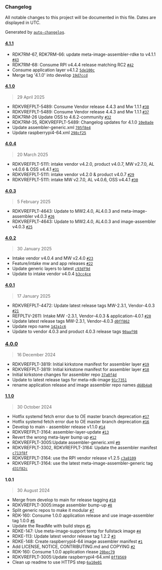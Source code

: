 ### Changelog

All notable changes to this project will be documented in this file. Dates are displayed in UTC.

Generated by [`auto-changelog`](https://github.com/CookPete/auto-changelog).

#### [4.1.1](https://github.com/rdkcentral/image-assembler-manifest-rdke/compare/4.1.0...4.1.1)

- RDK7RM-67, RDK7RM-66: update meta-image-assembler-rdke to v4.1.1 [`#43`](https://github.com/rdkcentral/image-assembler-manifest-rdke/pull/43)
- RDK7RM-68: Consume RPI v4.4.4 release matching RC2 [`#42`](https://github.com/rdkcentral/image-assembler-manifest-rdke/pull/42)
- Consume application layer v4.1.2 [`5de100c`](https://github.com/rdkcentral/image-assembler-manifest-rdke/commit/5de100c58485adf13d5e9fc8945dae9be2f1ee87)
- Merge tag '4.1.0' into develop [`19d7ccd`](https://github.com/rdkcentral/image-assembler-manifest-rdke/commit/19d7ccdfc48dd12dd14abfd6ad07cde9431d8d7b)

#### [4.1.0](https://github.com/rdkcentral/image-assembler-manifest-rdke/compare/4.0.4...4.1.0)

> 29 April 2025

- RDKVREFPLT-5489: Consume Vendor release 4.4.3 and Mw 1.1.1 [`#38`](https://github.com/rdkcentral/image-assembler-manifest-rdke/pull/38)
- RDKVREFPLT-5489: Consume Vendor release 4.4.3 and Mw 1.1.1 [`#37`](https://github.com/rdkcentral/image-assembler-manifest-rdke/pull/37)
- RDK7RM-26 Update OSS to 4.6.2-community [`#32`](https://github.com/rdkcentral/image-assembler-manifest-rdke/pull/32)
- RDK7RM-35, RDKVREFPLT-5489: Changelog updates for 4.1.0 [`10e0ade`](https://github.com/rdkcentral/image-assembler-manifest-rdke/commit/10e0ade4b1d60b3b70a6487de7576330bb308c6e)
- Update assembler-generic.xml [`705f8e4`](https://github.com/rdkcentral/image-assembler-manifest-rdke/commit/705f8e4fcaca945cf168225eee1a563d7508fb72)
- Update raspberrypi4-64.xml [`298cf25`](https://github.com/rdkcentral/image-assembler-manifest-rdke/commit/298cf2516190bb97deae0700331c73ffe8b02e37)

#### [4.0.4](https://github.com/rdkcentral/image-assembler-manifest-rdke/compare/4.0.3...4.0.4)

> 20 March 2025

- RDKVREFPLT-5111: intake vendor v4.2.0, product v4.0.7, MW v2.7.0, AL v4.0.6 & OSS v4.4.1 [`#31`](https://github.com/rdkcentral/image-assembler-manifest-rdke/pull/31)
- RDKVREFPLT-5111: intake vendor v4.2.0 & product v4.0.7 [`#29`](https://github.com/rdkcentral/image-assembler-manifest-rdke/pull/29)
- RDKVREFPLT-5111: intake MW v2.7.0, AL v4.0.6, OSS v4.4.1 [`#30`](https://github.com/rdkcentral/image-assembler-manifest-rdke/pull/30)

#### [4.0.3](https://github.com/rdkcentral/image-assembler-manifest-rdke/compare/4.0.2...4.0.3)

> 5 February 2025

- RDKVREFPLT-4643: Update to MW2.4.0, AL4.0.3 and meta-image-assembler v4.0.3 [`#26`](https://github.com/rdkcentral/image-assembler-manifest-rdke/pull/26)
- RDKVREFPLT-4643: Update to MW2.4.0, AL4.0.3 and image-assembler v4.0.3 [`#25`](https://github.com/rdkcentral/image-assembler-manifest-rdke/pull/25)

#### [4.0.2](https://github.com/rdkcentral/image-assembler-manifest-rdke/compare/4.0.1...4.0.2)

> 30 January 2025

- Intake vendor v4.0.4 and MW v2.4.0 [`#23`](https://github.com/rdkcentral/image-assembler-manifest-rdke/pull/23)
- Feature/intake mw and app releases [`#22`](https://github.com/rdkcentral/image-assembler-manifest-rdke/pull/22)
- Update generic layers to latest [`c93df9d`](https://github.com/rdkcentral/image-assembler-manifest-rdke/commit/c93df9d014e74317a4de8d2583d4969f80a61a6c)
- Update to intake vendor v4.0.4 [`b3cc4ce`](https://github.com/rdkcentral/image-assembler-manifest-rdke/commit/b3cc4cecb44a10c0e5f7fb253f4d6c8fc16fa672)

#### [4.0.1](https://github.com/rdkcentral/image-assembler-manifest-rdke/compare/4.0.0...4.0.1)

> 17 January 2025

- RDKVREFPLT-4472: Update latest release tags MW-2.3.1, Vendor-4.0.3 [`#21`](https://github.com/rdkcentral/image-assembler-manifest-rdke/pull/21)
- REFPLTV-2611: Intake MW -2.3.1, Vendor-4.0.3 & application-4.0.1 [`#20`](https://github.com/rdkcentral/image-assembler-manifest-rdke/pull/20)
- Update latest release tags MW-2.3.1, Vendor-4.0.3 [`d0ff862`](https://github.com/rdkcentral/image-assembler-manifest-rdke/commit/d0ff86264bbb298c452323b6205be6638407fc28)
- Update repo name [`142a1c6`](https://github.com/rdkcentral/image-assembler-manifest-rdke/commit/142a1c632b3655f92bb4a03e6c6d5124289036c1)
- Update to vendor 4.0.3 and product 4.0.3 release tags [`90aaf98`](https://github.com/rdkcentral/image-assembler-manifest-rdke/commit/90aaf983c8b073708684613cefb4eb902e018bd2)

### [4.0.0](https://github.com/rdkcentral/image-assembler-manifest-rdke/compare/1.1.0...4.0.0)

> 16 December 2024

- RDKVREFPLT-3819: Initial kirkstone manifest for assembler layer [`#19`](https://github.com/rdkcentral/image-assembler-manifest-rdke/pull/19)
- RDKVREFPLT-3819: Initial kirkstone manifest for assembler layer [`#18`](https://github.com/rdkcentral/image-assembler-manifest-rdke/pull/18)
- Initial kirkstone changes for assembler repo [`37a0f4d`](https://github.com/rdkcentral/image-assembler-manifest-rdke/commit/37a0f4dfdc627f0df6272d7d49000011ddaa1185)
- Update to latest release tags for meta-rdk-image [`91c7351`](https://github.com/rdkcentral/image-assembler-manifest-rdke/commit/91c73513e76a32e0b800b65135ce793b1ba59656)
- rename application release and image assembler repo names [`d68b4a0`](https://github.com/rdkcentral/image-assembler-manifest-rdke/commit/d68b4a0bece6e4d605b49b08e176e69a5a987abe)

#### [1.1.0](https://github.com/rdkcentral/image-assembler-manifest-rdke/compare/1.0.1...1.1.0)

> 30 October 2024

- Hotfix systemd fetch error due to OE master branch deprecation [`#17`](https://github.com/rdkcentral/image-assembler-manifest-rdke/pull/17)
- Hotfix systemd fetch error due to OE master branch deprecation [`#16`](https://github.com/rdkcentral/image-assembler-manifest-rdke/pull/16)
- Develop to main - assembler release v1.1.0 [`#14`](https://github.com/rdkcentral/image-assembler-manifest-rdke/pull/14)
- RDKVREFPLT-3164: assembler-layer-update [`#13`](https://github.com/rdkcentral/image-assembler-manifest-rdke/pull/13)
- Revert the wrong meta-layer bump up [`#12`](https://github.com/rdkcentral/image-assembler-manifest-rdke/pull/12)
- RDKVREFPLT-3005:Update assembler-generic.xml [`#9`](https://github.com/rdkcentral/image-assembler-manifest-rdke/pull/9)
- RDKVREFPLT-3302, RDKVREFPLT-3164: Update the assembler manifest [`c713f8f`](https://github.com/rdkcentral/image-assembler-manifest-rdke/commit/c713f8fb1b7b7877a2b917702e7a8b75cc3086c4)
- RDKVREFPLT-3164: use the RPI vendor release v1.2.5 [`c3a8109`](https://github.com/rdkcentral/image-assembler-manifest-rdke/commit/c3a8109dd69ab71dc2717d559f59a7ba2a0a3146)
- RDKVREFPLT-3164: use the latest meta-image-assembler-generic tag [`d31f82c`](https://github.com/rdkcentral/image-assembler-manifest-rdke/commit/d31f82ce5e1c3bec0ee7a802262231c2f575fe5d)

#### 1.0.1

> 30 August 2024

- Merge from develop to main for release tagging [`#10`](https://github.com/rdkcentral/image-assembler-manifest-rdke/pull/10)
- RDKVREFPLT-3005:image assembler bump-up [`#8`](https://github.com/rdkcentral/image-assembler-manifest-rdke/pull/8)
- Split generic repos to make it modular [`#7`](https://github.com/rdkcentral/image-assembler-manifest-rdke/pull/7)
- RDK-160: Consume 1.0.0 application release and use image-assembler tag 1.0.0 [`#6`](https://github.com/rdkcentral/image-assembler-manifest-rdke/pull/6)
- Update the ReadMe with build steps [`#5`](https://github.com/rdkcentral/image-assembler-manifest-rdke/pull/5)
- RDKE-147: Use meta-image-support temp for fullstack image [`#4`](https://github.com/rdkcentral/image-assembler-manifest-rdke/pull/4)
- RDKE-113: Update latest vendor release tag 1.2.2 [`#3`](https://github.com/rdkcentral/image-assembler-manifest-rdke/pull/3)
- RDKE-148: Create raspberrypi4-64 image assembler manifest [`#1`](https://github.com/rdkcentral/image-assembler-manifest-rdke/pull/1)
- Add LICENSE, NOTICE, CONTRIBUTING.md and COPYING [`#2`](https://github.com/rdkcentral/image-assembler-manifest-rdke/pull/2)
- RDK-160: Consume 1.0.0 application rlease [`20bec79`](https://github.com/rdkcentral/image-assembler-manifest-rdke/commit/20bec791a84a14135a6f9833a855188f68edb970)
- RDKVREFPLT-3005:Update raspberrypi4-64.xml [`0ff8569`](https://github.com/rdkcentral/image-assembler-manifest-rdke/commit/0ff8569793466738c5ad697cc47ec2e8139fe91c)
- Clean up readme to use HTTPS step [`6a10e01`](https://github.com/rdkcentral/image-assembler-manifest-rdke/commit/6a10e011a8850f1e577555584f363c07c2bdf547)
